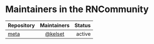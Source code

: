 # Maintainers in the RNCommunity

| Repository                                             |             Maintainers              | Status |
| ------------------------------------------------------ | :----------------------------------: | -----: |
| [meta](https://github.com/react-native-community/meta) | [@kelset](https://github.com/kelset) | active |

